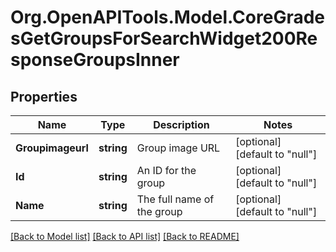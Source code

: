 # Org.OpenAPITools.Model.CoreGradesGetGroupsForSearchWidget200ResponseGroupsInner

## Properties

Name | Type | Description | Notes
------------ | ------------- | ------------- | -------------
**Groupimageurl** | **string** | Group image URL | [optional] [default to "null"]
**Id** | **string** | An ID for the group | [optional] [default to "null"]
**Name** | **string** | The full name of the group | [optional] [default to "null"]

[[Back to Model list]](../README.md#documentation-for-models) [[Back to API list]](../README.md#documentation-for-api-endpoints) [[Back to README]](../README.md)

